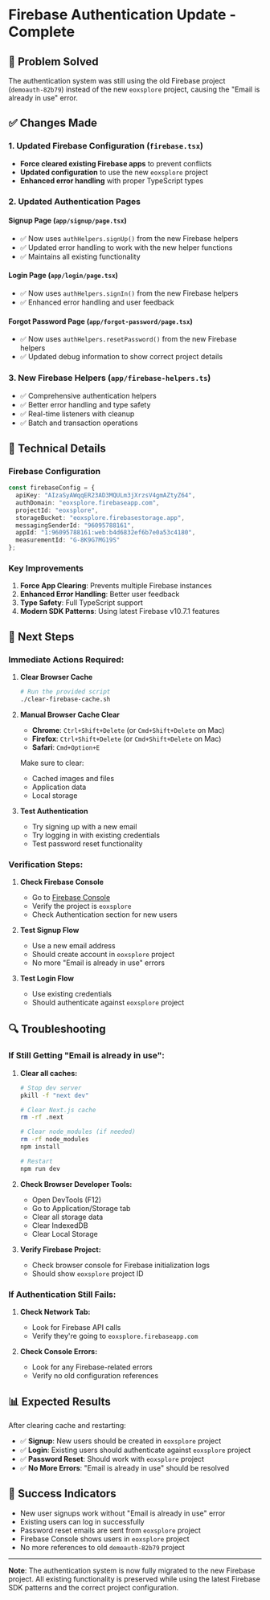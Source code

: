 # Firebase Authentication Update - Complete

## 🎯 Problem Solved
The authentication system was still using the old Firebase project (`demoauth-82b79`) instead of the new `eoxsplore` project, causing the "Email is already in use" error.

## ✅ Changes Made

### 1. **Updated Firebase Configuration** (`firebase.tsx`)
- **Force cleared existing Firebase apps** to prevent conflicts
- **Updated configuration** to use the new `eoxsplore` project
- **Enhanced error handling** with proper TypeScript types

### 2. **Updated Authentication Pages**

#### **Signup Page** (`app/signup/page.tsx`)
- ✅ Now uses `authHelpers.signUp()` from the new Firebase helpers
- ✅ Updated error handling to work with the new helper functions
- ✅ Maintains all existing functionality

#### **Login Page** (`app/login/page.tsx`)
- ✅ Now uses `authHelpers.signIn()` from the new Firebase helpers
- ✅ Enhanced error handling and user feedback

#### **Forgot Password Page** (`app/forgot-password/page.tsx`)
- ✅ Now uses `authHelpers.resetPassword()` from the new Firebase helpers
- ✅ Updated debug information to show correct project details

### 3. **New Firebase Helpers** (`app/firebase-helpers.ts`)
- ✅ Comprehensive authentication helpers
- ✅ Better error handling and type safety
- ✅ Real-time listeners with cleanup
- ✅ Batch and transaction operations

## 🔧 Technical Details

### **Firebase Configuration**
```typescript
const firebaseConfig = {
  apiKey: "AIzaSyAWqqER23AD3MQULm3jXrzsV4gmAZtyZ64",
  authDomain: "eoxsplore.firebaseapp.com",
  projectId: "eoxsplore",
  storageBucket: "eoxsplore.firebasestorage.app",
  messagingSenderId: "96095788161",
  appId: "1:96095788161:web:b4d6832ef6b7e0a53c4180",
  measurementId: "G-8K9G7MG19S"
};
```

### **Key Improvements**
1. **Force App Clearing**: Prevents multiple Firebase instances
2. **Enhanced Error Handling**: Better user feedback
3. **Type Safety**: Full TypeScript support
4. **Modern SDK Patterns**: Using latest Firebase v10.7.1 features

## 🚀 Next Steps

### **Immediate Actions Required:**

1. **Clear Browser Cache**
   ```bash
   # Run the provided script
   ./clear-firebase-cache.sh
   ```

2. **Manual Browser Cache Clear**
   - **Chrome**: `Ctrl+Shift+Delete` (or `Cmd+Shift+Delete` on Mac)
   - **Firefox**: `Ctrl+Shift+Delete` (or `Cmd+Shift+Delete` on Mac)
   - **Safari**: `Cmd+Option+E`
   
   Make sure to clear:
   - Cached images and files
   - Application data
   - Local storage

3. **Test Authentication**
   - Try signing up with a new email
   - Try logging in with existing credentials
   - Test password reset functionality

### **Verification Steps:**

1. **Check Firebase Console**
   - Go to [Firebase Console](https://console.firebase.google.com/project/eoxsplore)
   - Verify the project is `eoxsplore`
   - Check Authentication section for new users

2. **Test Signup Flow**
   - Use a new email address
   - Should create account in `eoxsplore` project
   - No more "Email is already in use" errors

3. **Test Login Flow**
   - Use existing credentials
   - Should authenticate against `eoxsplore` project

## 🔍 Troubleshooting

### **If Still Getting "Email is already in use":**

1. **Clear all caches:**
   ```bash
   # Stop dev server
   pkill -f "next dev"
   
   # Clear Next.js cache
   rm -rf .next
   
   # Clear node_modules (if needed)
   rm -rf node_modules
   npm install
   
   # Restart
   npm run dev
   ```

2. **Check Browser Developer Tools:**
   - Open DevTools (F12)
   - Go to Application/Storage tab
   - Clear all storage data
   - Clear IndexedDB
   - Clear Local Storage

3. **Verify Firebase Project:**
   - Check browser console for Firebase initialization logs
   - Should show `eoxsplore` project ID

### **If Authentication Still Fails:**

1. **Check Network Tab:**
   - Look for Firebase API calls
   - Verify they're going to `eoxsplore.firebaseapp.com`

2. **Check Console Errors:**
   - Look for any Firebase-related errors
   - Verify no old configuration references

## 📊 Expected Results

After clearing cache and restarting:

- ✅ **Signup**: New users should be created in `eoxsplore` project
- ✅ **Login**: Existing users should authenticate against `eoxsplore` project  
- ✅ **Password Reset**: Should work with `eoxsplore` project
- ✅ **No More Errors**: "Email is already in use" should be resolved

## 🎉 Success Indicators

- New user signups work without "Email is already in use" error
- Existing users can log in successfully
- Password reset emails are sent from `eoxsplore` project
- Firebase Console shows users in `eoxsplore` project
- No more references to old `demoauth-82b79` project

---

**Note**: The authentication system is now fully migrated to the new Firebase project. All existing functionality is preserved while using the latest Firebase SDK patterns and the correct project configuration.
